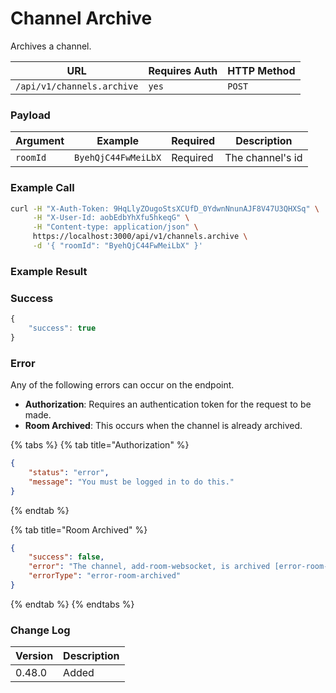 # Channel Archive

Archives a channel.

| URL                        | Requires Auth | HTTP Method |
| -------------------------- | ------------- | ----------- |
| `/api/v1/channels.archive` | `yes`         | `POST`      |

### Payload

| Argument | Example             | Required | Description      |
| -------- | ------------------- | -------- | ---------------- |
| `roomId` | `ByehQjC44FwMeiLbX` | Required | The channel's id |

### Example Call

```bash
curl -H "X-Auth-Token: 9HqLlyZOugoStsXCUfD_0YdwnNnunAJF8V47U3QHXSq" \
     -H "X-User-Id: aobEdbYhXfu5hkeqG" \
     -H "Content-type: application/json" \
     https://localhost:3000/api/v1/channels.archive \
     -d '{ "roomId": "ByehQjC44FwMeiLbX" }'
```

### Example Result

### Success&#x20;

```javascript
{
    "success": true
}
```

### Error

Any of the following errors can occur on the endpoint.

* **Authorization**: Requires an authentication token for the request to be made.
* **Room Archived**: This occurs when the channel is already archived.

{% tabs %}
{% tab title="Authorization" %}
```json
{
    "status": "error",
    "message": "You must be logged in to do this."
}
```
{% endtab %}

{% tab title="Room Archived" %}
```json
{
    "success": false,
    "error": "The channel, add-room-websocket, is archived [error-room-archived]",
    "errorType": "error-room-archived"
}
```
{% endtab %}
{% endtabs %}

### Change Log

| Version | Description |
| ------- | ----------- |
| 0.48.0  | Added       |

